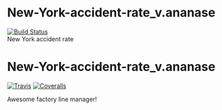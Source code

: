 # New-York-accident-rate_v.ananase
[![Build Status](https://travis-ci.org/itechartbigdatalab/NY-Accidents-Rate.svg?branch=NEAF-61-NEAF-62-ci)](https://travis-ci.org/itechartbigdatalab/NY-Accidents-Rate)
<br/>
New York accident rate 

# New-York-accident-rate_v.ananase
[![Travis][build-badge]][build]
[![Coveralls][coveralls-badge]][coveralls]

Awesome factory line manager!

[build-badge]: https://img.shields.io/travis/itechartbigdatalab/NY-Accidents-Rate.svg/master.png?style=flat-square
[build]: https://travis-ci.org/itechartbigdatalab/NY-Accidents-Rate

[coveralls-badge]: https://img.shields.io/coveralls/itechartbigdatalab/NY-Accidents-Rate/master.png?style=flat-square
[coveralls]: https://coveralls.io/github/itechartbigdatalab/NY-Accidents-Rate
